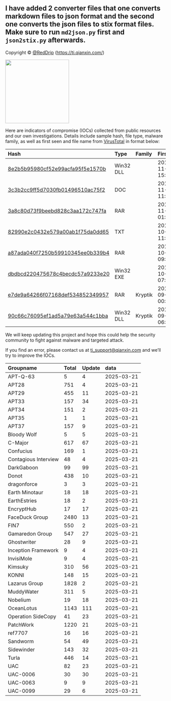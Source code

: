 I have added 2 converter files that one converts markdown files to json format and the second one converts the json files to stix format files. Make sure to run `md2json.py` first and `json2stix.py` afterwards.
-----------------------------------------------------------------------------------------------------------
Copyright © [@RedDrip](https://twitter.com/RedDrip7?s=20) (https://ti.qianxin.com/)
   
<img src="logo.png" width = "200" height = "200">

Here are indicators of compromise (IOCs) collected from public resources and our own investigations. Details include sample hash, file type, malware family, as well as first seen and file name from [VirusTotal](https://www.virustotal.com/) in format below:

|Hash|Type|Family|First_Seen|Name|
|:--|:--|:--|:--|:--|
|[8e2b5b95980cf52e99acfa95f5e1570b](https://www.virustotal.com/gui/file/8e2b5b95980cf52e99acfa95f5e1570b)|Win32 DLL||2019-11-11 15:22:00|C:\Users\<USER>\AppData\Local\Temp\~$doc-ad9b812a-88b2-454c-989f-7bb5fe98717e.ole|
|[3c3b2cc9ff5d7030fb01496510ac75f2](https://www.virustotal.com/gui/file/3c3b2cc9ff5d7030fb01496510ac75f2)|DOC||2019-11-11 11:13:02|?-????2019?????????????????.doc|
|[3a8c80d73f9beebd828c3aa172c747fa](https://www.virustotal.com/gui/file/3a8c80d73f9beebd828c3aa172c747fa)|RAR||2019-11-07 01:23:39|Noi dung don cau cuu.rar|
|[82990e2c0432e579a00ab1f75da0dd65](https://www.virustotal.com/gui/file/82990e2c0432e579a00ab1f75da0dd65)|TXT||2019-10-26 11:05:08|lang.ps1|
|[a87ada040f7250b59910345ee0b339b4](https://www.virustotal.com/gui/file/a87ada040f7250b59910345ee0b339b4)|RAR||2019-10-23 09:20:16|Thu moi.rar|
|[dbdbcd220475678c4becdc57a9233e20](https://www.virustotal.com/gui/file/dbdbcd220475678c4becdc57a9233e20)|Win32 EXE||2019-10-18 07:28:19|AcroRd32.exe|
|[e7de9a64266f07168def534852349957](https://www.virustotal.com/gui/file/e7de9a64266f07168def534852349957)|RAR|Kryptik|2019-09-16 00:18:57|Don khieu nai.rar|
|[90c66c76095ef1ad5a79e63a544c1bba](https://www.virustotal.com/gui/file/90c66c76095ef1ad5a79e63a544c1bba)|Win32 DLL|Kryptik|2019-09-13 06:02:21|123456|

We will keep updating this project and hope this could help the security community to fight against malware and targeted attack.  
    

If you find an error, please contact us at ti_support@qianxin.com and we’ll try to improve the IOCs.





|Groupname|Total|Update|data|  
|:--|:--|:--|:--|  
|APT-Q-63|5|4|2025-03-21|  
|APT28|751|4|2025-03-21|  
|APT29|455|11|2025-03-21|  
|APT33|157|34|2025-03-21|  
|APT34|151|2|2025-03-21|  
|APT35|1|1|2025-03-21|  
|APT37|157|9|2025-03-21|  
|Bloody Wolf|5|5|2025-03-21|  
|C-Major|617|67|2025-03-21|  
|Confucius|169|1|2025-03-21|  
|Contagious Interview|48|4|2025-03-21|  
|DarkGaboon|99|99|2025-03-21|  
|Donot|438|10|2025-03-21|  
|dragonforce|3|3|2025-03-21|  
|Earth Minotaur|18|18|2025-03-21|  
|EarthEstries|18|2|2025-03-21|  
|EncryptHub|17|17|2025-03-21|  
|FaceDuck Group|2480|13|2025-03-21|  
|FIN7|550|2|2025-03-21|  
|Gamaredon Group|547|27|2025-03-21|  
|Ghostwriter|28|9|2025-03-21|  
|Inception Framework|9|4|2025-03-21|  
|InvisiMole|9|4|2025-03-21|  
|Kimsuky|310|56|2025-03-21|  
|KONNI|148|15|2025-03-21|  
|Lazarus Group|1828|2|2025-03-21|  
|MuddyWater|311|5|2025-03-21|  
|Nobelium|19|18|2025-03-21|  
|OceanLotus|1143|111|2025-03-21|  
|Operation SideCopy|41|23|2025-03-21|  
|PatchWork|1220|21|2025-03-21|  
|ref7707|16|16|2025-03-21|  
|Sandworm|54|49|2025-03-21|  
|Sidewinder|143|32|2025-03-21|  
|Turla|446|14|2025-03-21|  
|UAC|82|23|2025-03-21|  
|UAC-0006|30|30|2025-03-21|  
|UAC-0063|9|9|2025-03-21|  
|UAC-0099|29|6|2025-03-21|  
